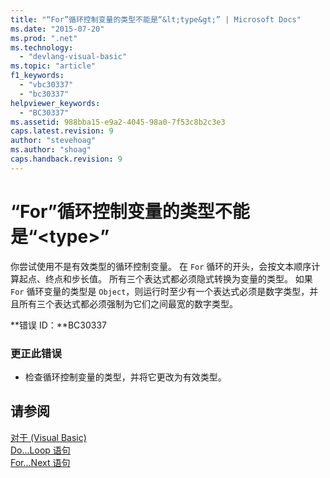 ```yaml
---
title: "“For”循环控制变量的类型不能是“&lt;type&gt;” | Microsoft Docs"
ms.date: "2015-07-20"
ms.prod: ".net"
ms.technology: 
  - "devlang-visual-basic"
ms.topic: "article"
f1_keywords: 
  - "vbc30337"
  - "bc30337"
helpviewer_keywords: 
  - "BC30337"
ms.assetid: 988bba15-e9a2-4045-98a0-7f53c8b2c3e3
caps.latest.revision: 9
author: "stevehoag"
ms.author: "shoag"
caps.handback.revision: 9
---
```

# “For”循环控制变量的类型不能是“&lt;type&gt;”
你尝试使用不是有效类型的循环控制变量。 在 `For` 循环的开头，会按文本顺序计算起点、终点和步长值。 所有三个表达式都必须隐式转换为变量的类型。 如果 `For` 循环变量的类型是 `Object`，则运行时至少有一个表达式必须是数字类型，并且所有三个表达式都必须强制为它们之间最宽的数字类型。  
  
 **错误 ID：**BC30337  
  
### 更正此错误  
  
-   检查循环控制变量的类型，并将它更改为有效类型。  
  
## 请参阅  
 [对于 \(Visual Basic\)](http://msdn.microsoft.com/zh-cn/c470a263-9b49-4308-8fd6-8592b84a7980)   
 [Do...Loop 语句](../../visual-basic/language-reference/statements/do-loop-statement.md)   
 [For...Next 语句](../../visual-basic/language-reference/statements/for-next-statement.md)